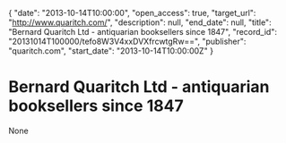 {
  "date": "2013-10-14T10:00:00", 
  "open_access": true, 
  "target_url": "http://www.quaritch.com/", 
  "description": null, 
  "end_date": null, 
  "title": "Bernard Quaritch Ltd - antiquarian booksellers since 1847", 
  "record_id": "20131014T100000/tefo8W3V4xxDVXfrcwtgRw==", 
  "publisher": "quaritch.com", 
  "start_date": "2013-10-14T10:00:00Z"
}

# Bernard Quaritch Ltd - antiquarian booksellers since 1847

None